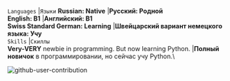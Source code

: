 

`Languages` |`Языки`
**Russian: Native** |**Русский: Родной**\
**English: B1** |**Английский: B1**\
**Swiss Standard German: Learning** |**Швейцарский вариант немецкого языка: Учу**\
`Skills` |`Скиллы`\
**Very-VERY** newbie in programming. But now learning Python. |**Полный новичок** в программировании, но сейчас учу Python.\


![github-user-contribution](https://github.com/user-attachments/assets/d01a4e73-3465-4696-9c48-ffe77c7922e5)

